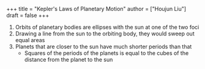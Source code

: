 +++
title = "Kepler's Laws of Planetary Motion"
author = ["Houjun Liu"]
draft = false
+++

1.  Orbits of planetary bodies are ellipses with the sun at one of the two foci
2.  Drawing a line from the sun to the orbiting body, they would sweep out equal areas
3.  Planets that are closer to the sun have much shorter periods than that
    -   Squares of the periods of the planets is equal to the cubes of the distance from the planet to the sun